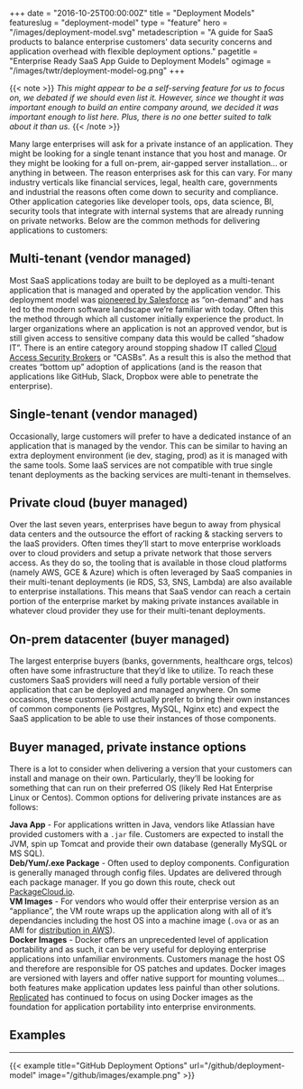 +++
date = "2016-10-25T00:00:00Z"
title = "Deployment Models"
featureslug = "deployment-model"
type = "feature"
hero = "/images/deployment-model.svg"
metadescription = "A guide for SaaS products to balance enterprise customers' data security concerns and application overhead with flexible deployment options."
pagetitle = "Enterprise Ready SaaS App Guide to Deployment Models"
ogimage = "/images/twtr/deployment-model-og.png"
+++

{{< note >}}
*This might appear to be a self-serving feature for us to focus on, we debated if we should even list it. However, since we thought it was important enough to build an entire company around, we decided it was important enough to list here. Plus, there is no one better suited to talk about it than us.*
{{< /note >}}

Many large enterprises will ask for a private instance of an application. They might be looking for a single tenant instance that you host and manage. Or they might be looking for a full on-prem, air-gapped server installation… or anything in between. The reason enterprises ask for this can vary. For many industry verticals like financial services, legal, health care, governments and industrial the reasons often come down to security and compliance. Other application categories like developer tools, ops, data science, BI, security tools that integrate with internal systems that are already running on private networks. Below are the common methods for delivering applications to customers:

## Multi-tenant (vendor managed)
Most SaaS applications today are built to be deployed as a multi-tenant application that is managed and operated by the application vendor. This deployment model was [pioneered by Salesforce](https://developer.salesforce.com/page/Multi_Tenant_Architecture) as “on-demand” and has led to the modern software landscape we’re familiar with today. Often this the method through which all customer initially experience the product. In larger organizations where an application is not an approved vendor, but is still given access to sensitive company data this would be called “shadow IT”. There is an entire category around stopping shadow IT called [Cloud Access Security Brokers](http://www.gartner.com/it-glossary/cloud-access-security-brokers-casbs/) or “CASBs”. As a result this is also the method that creates “bottom up” adoption of applications (and is the reason that applications like GitHub, Slack, Dropbox were able to penetrate the enterprise).

## Single-tenant (vendor managed)
Occasionally, large customers will prefer to have a dedicated instance of an application that is managed by the vendor. This can be similar to having an extra deployment environment (ie dev, staging, prod) as it is managed with the same tools. Some IaaS services are not compatible with true single tenant deployments as the backing services are multi-tenant in themselves.

## Private cloud (buyer managed)
Over the last seven years, enterprises have begun to away from physical data centers and the outsource the effort of racking & stacking servers to the IaaS providers. Often times they’ll start to move enterprise workloads over to cloud providers and setup a private network that those servers access. As they do so, the tooling that is available in those cloud platforms (namely AWS, GCE & Azure) which is often leveraged by SaaS companies in their multi-tenant deployments (ie RDS, S3, SNS, Lambda) are also available to enterprise installations. This means that SaaS vendor can reach a certain portion of the enterprise market by making private instances available in whatever cloud provider they use for their multi-tenant deployments.

## On-prem datacenter (buyer managed)
The largest enterprise buyers (banks, governments, healthcare orgs, telcos) often have some infrastructure that they’d like to utilize. To reach these customers SaaS providers will need a fully portable version of their application that can be deployed and managed anywhere. On some occasions, these customers will actually prefer to bring their own instances of common components (ie Postgres, MySQL, Nginx etc) and expect the SaaS application to be able to use their instances of those components.

## Buyer managed, private instance options
There is a lot to consider when delivering a version that your customers can install and manage on their own. Particularly, they’ll be looking for something that can run on their preferred OS (likely Red Hat Enterprise Linux or Centos). Common options for delivering private instances are as follows:

**Java App** - For applications written in Java, vendors like Atlassian have provided customers with a `.jar` file. Customers are expected to install the JVM, spin up Tomcat and provide their own database (generally MySQL or MS SQL).  
**Deb/Yum/.exe Package** - Often used to deploy components. Configuration is generally managed through config files. Updates are delivered through each package manager. If you go down this route, check out [PackageCloud.io](https://packagecloud.io).  
**VM Images** - For vendors who would offer their enterprise version as an “appliance”, the VM route wraps up the application along with all of it’s dependancies including the host OS into a machine image (`.ova` or as an AMI for [distribution in AWS](https://aws.amazon.com/marketplace/)).  
**Docker Images** - Docker offers an unprecedented level of application portability and as such, it can be very useful for deploying enterprise applications into unfamiliar environments. Customers manage the host OS and therefore are responsible for OS patches and updates. Docker images are versioned with layers and offer native support for mounting volumes… both features make application updates less painful than other solutions. [Replicated](https://wwww.replicated.com) has continued to focus on using Docker images as the foundation for application portability into enterprise environments.  

## Examples
----   
{{< example title="GitHub Deployment Options" url="/github/deployment-model" image="/github/images/example.png" >}}
